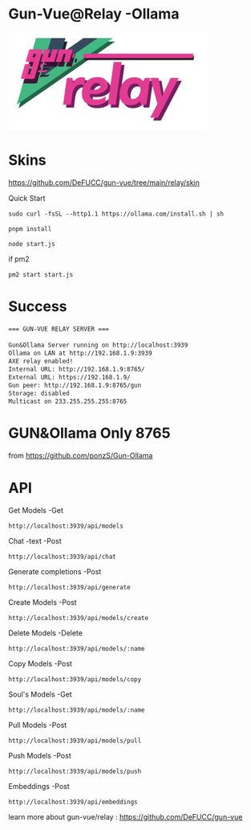 # Gun-Vue@Relay -Ollama

<img src="https://raw.githubusercontent.com/DeFUCC/gun-vue/main/app/public/media/svg/relay.svg" alt="@gun-vue relay logo" width="400" />


# Skins 

https://github.com/DeFUCC/gun-vue/tree/main/relay/skin
 
 Quick Start

```base
sudo curl -fsSL --http1.1 https://ollama.com/install.sh | sh
```
 
 ```base
 pnpm install
 ```
 
 ```base
 node start.js
 ```

if pm2
```base
pm2 start start.js
```

 
 # Success
 ```base
=== GUN-VUE RELAY SERVER ===

Gun&Ollama Server running on http://localhost:3939
Ollama on LAN at http://192.168.1.9:3939
AXE relay enabled!
Internal URL: http://192.168.1.9:8765/
External URL: https://192.168.1.9/
Gun peer: http://192.168.1.9:8765/gun
Storage: disabled
Multicast on 233.255.255.255:8765
 ```
# GUN&Ollama Only 8765

from https://github.com/ponzS/Gun-Ollama
 
 # API
 
 Get Models -Get
 ```base
 http://localhost:3939/api/models
 ```
 
 Chat -text  -Post
 ```base
 http://localhost:3939/api/chat
 ```
 
 Generate completions  -Post
 ```base
 http://localhost:3939/api/generate
 ```
 
 Create Models  -Post
 ```base
 http://localhost:3939/api/models/create
 ```
 
 Delete Models  -Delete
 ```base
 http://localhost:3939/api/models/:name
 ```
 
 Copy Models  -Post
 ```base
 http://localhost:3939/api/models/copy
 ```
 
 Soul's Models  -Get
 ```base
 http://localhost:3939/api/models/:name
 ```
 
 Pull Models  -Post
 ```base
 http://localhost:3939/api/models/pull
 ```
 
 Push Models  -Post
 ```base
 http://localhost:3939/api/models/push
 ```
 
 Embeddings  -Post
 ```base
 http://localhost:3939/api/embeddings
 ```


learn more about gun-vue/relay : https://github.com/DeFUCC/gun-vue
